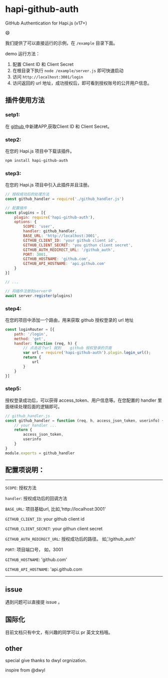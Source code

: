 # hapi-github-auth
GitHub Authentication for Hapi.js (v17+)

😄

我们提供了可以直接运行的示例，在 `/example` 目录下面。

demo 运行方法：

1. 配置 Client ID 和 Client Secret
2. 在根目录下执行 `node /example/server.js` 即可快速启动
3. 访问 `http://localhost:3001/login`
4. 访问返回的 url 地址，成功授权后，即可看到授权账号的公开用户信息。

## 插件使用方法

### setp1: 

在 [ github ](https://github.com/settings/developers) 中新建APP,获取Client ID 和 Client Secret。

### step2:

在您的 Hapi.js 项目中下载该插件。

```sh
npm install hapi-github-auth
```

### step3:

在您的 Hapi.js 项目中引入此插件并且注册。

```js
// 授权成功后的处理方法
const github_handler = require('./github_handler.js')

// 配置插件
const plugins = [{
    plugin: require('hapi-github-auth'),
    options: {
        SCOPE: 'user',
        handler: github_handler,
        BASE_URL: 'http://localhost:3001',
        GITHUB_CLIENT_ID: 'your github client id',
        GITHUB_CLIENT_SECRET: 'you githun client secret',
        GITHUB_AUTH_REDIRECT_URL: '/github_auth',
        PORT: 3001,
        GITHUB_HOSTNAME: 'github.com',
        GITHUB_API_HOSTNAME: 'api.github.com'
    }
}]

// ...

// 将插件注册到server中
await server.register(plugins)
```

### step4:

在您的项目中添加一个路由，用来获取 github 授权登录的 url 地址

```js
const loginRouter = [{
    path: '/login',
    method: 'get',
    handler: function (req, h) {
        // 点击这个url 就到    github 授权登录的页面
        var url = require('hapi-github-auth').plugin.login_url();
        return {
            url
        }
    }
}]
```

### step5:

授权登录成功后，可以获得 access_token、用户信息等。在您配置的 handler 里面继续处理后面的逻辑即可。

```js
// github_handler.js
const github_handler = function (req, h, access_json_token, userinfo) {
    // your handler ...
    return {
        access_json_token,
        userinfo
    }
}
module.exports = github_handler
```

## 配置项说明：

---

`SCOPE`: 授权方法

`handler`: 授权成功后的回调方法

`BASE_URL`:  项目基础url, 比如,'http://localhost:3001'

`GITHUB_CLIENT_ID`: your github client id

`GITHUB_CLIENT_SECRET`: your githun client secret

`GITHUB_AUTH_REDIRECT_URL`: 授权成功后的路径。 如,'/github_auth'

`PORT`: 项目端口号， 如，3001

`GITHUB_HOSTNAME`: 'github.com'

`GITHUB_API_HOSTNAME`: 'api.github.com

---

## issue

遇到问题可以直接提 issue 。

## 国际化

目前文档只有中文，有兴趣的同学可以 pr 英文文档哦。

## other

special give thanks to dwyl orgnization.

inspire from @dwyl
